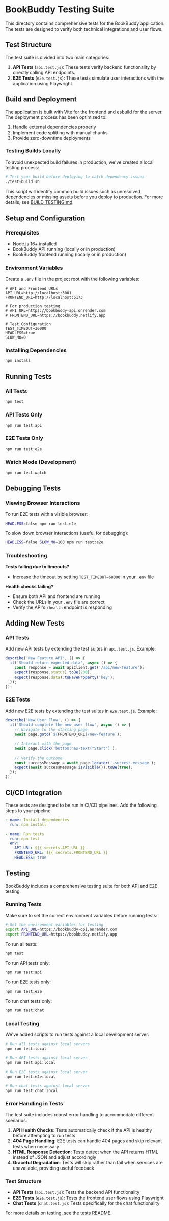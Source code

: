 # BookBuddy Testing Suite

This directory contains comprehensive tests for the BookBuddy application. The tests are designed to verify both technical integrations and user flows.

## Test Structure

The test suite is divided into two main categories:

1. **API Tests** (`api.test.js`): These tests verify backend functionality by directly calling API endpoints.
2. **E2E Tests** (`e2e.test.js`): These tests simulate user interactions with the application using Playwright.

## Build and Deployment

The application is built with Vite for the frontend and esbuild for the server. The deployment process has been optimized to:

1. Handle external dependencies properly
2. Implement code splitting with manual chunks
3. Provide zero-downtime deployments

### Testing Builds Locally

To avoid unexpected build failures in production, we've created a local testing process:

```bash
# Test your build before deploying to catch dependency issues
./test-build.sh
```

This script will identify common build issues such as unresolved dependencies or missing assets before you deploy to production. For more details, see [BUILD_TESTING.md](./BUILD_TESTING.md).

## Setup and Configuration

### Prerequisites

- Node.js 16+ installed
- BookBuddy API running (locally or in production)
- BookBuddy frontend running (locally or in production)

### Environment Variables

Create a `.env` file in the project root with the following variables:

```
# API and Frontend URLs
API_URL=http://localhost:3001
FRONTEND_URL=http://localhost:5173

# For production testing
# API_URL=https://bookbuddy-api.onrender.com
# FRONTEND_URL=https://bookbuddy.netlify.app

# Test Configuration
TEST_TIMEOUT=30000
HEADLESS=true
SLOW_MO=0
```

### Installing Dependencies

```bash
npm install
```

## Running Tests

### All Tests

```bash
npm test
```

### API Tests Only

```bash
npm run test:api
```

### E2E Tests Only

```bash
npm run test:e2e
```

### Watch Mode (Development)

```bash
npm run test:watch
```

## Debugging Tests

### Viewing Browser Interactions

To run E2E tests with a visible browser:

```bash
HEADLESS=false npm run test:e2e
```

To slow down browser interactions (useful for debugging):

```bash
HEADLESS=false SLOW_MO=100 npm run test:e2e
```

### Troubleshooting

**Tests failing due to timeouts?**
- Increase the timeout by setting `TEST_TIMEOUT=60000` in your `.env` file

**Health checks failing?**
- Ensure both API and frontend are running
- Check the URLs in your `.env` file are correct
- Verify the API's `/health` endpoint is responding

## Adding New Tests

### API Tests

Add new API tests by extending the test suites in `api.test.js`. Example:

```javascript
describe('New Feature API', () => {
  it('Should return expected data', async () => {
    const response = await apiClient.get('/api/new-feature');
    expect(response.status).toBe(200);
    expect(response.data).toHaveProperty('key');
  });
});
```

### E2E Tests

Add new E2E tests by extending the test suites in `e2e.test.js`. Example:

```javascript
describe('New User Flow', () => {
  it('Should complete the new user flow', async () => {
    // Navigate to the starting page
    await page.goto(`${FRONTEND_URL}/new-feature`);
    
    // Interact with the page
    await page.click('button:has-text("Start")');
    
    // Verify the outcome
    const successMessage = await page.locator('.success-message');
    expect(await successMessage.isVisible()).toBe(true);
  });
});
```

## CI/CD Integration

These tests are designed to be run in CI/CD pipelines. Add the following steps to your pipeline:

```yaml
- name: Install dependencies
  run: npm install

- name: Run tests
  run: npm test
  env:
    API_URL: ${{ secrets.API_URL }}
    FRONTEND_URL: ${{ secrets.FRONTEND_URL }}
    HEADLESS: true
```

## Testing

BookBuddy includes a comprehensive testing suite for both API and E2E testing.

### Running Tests

Make sure to set the correct environment variables before running tests:

```bash
# Set the environment variables for testing
export API_URL=https://bookbuddy-qpi.onrender.com
export FRONTEND_URL=https://bookbuddy.netlify.app
```

To run all tests:

```bash
npm test
```

To run API tests only:

```bash
npm run test:api
```

To run E2E tests only:

```bash
npm run test:e2e
```

To run chat tests only:

```bash
npm run test:chat
```

### Local Testing

We've added scripts to run tests against a local development server:

```bash
# Run all tests against local servers
npm run test:local

# Run API tests against local server
npm run test:api:local

# Run E2E tests against local server
npm run test:e2e:local

# Run chat tests against local server
npm run test:chat:local
```

### Error Handling in Tests

The test suite includes robust error handling to accommodate different scenarios:

1. **API Health Checks**: Tests automatically check if the API is healthy before attempting to run tests
2. **404 Page Handling**: E2E tests can handle 404 pages and skip relevant tests when necessary
3. **HTML Response Detection**: Tests detect when the API returns HTML instead of JSON and adjust accordingly
4. **Graceful Degradation**: Tests will skip rather than fail when services are unavailable, providing useful feedback

### Test Structure

- **API Tests** (`api.test.js`): Tests the backend API functionality
- **E2E Tests** (`e2e.test.js`): Tests the frontend user flows using Playwright
- **Chat Tests** (`chat.test.js`): Tests specifically for the chat functionality

For more details on testing, see the [tests README](./tests/README.md). 